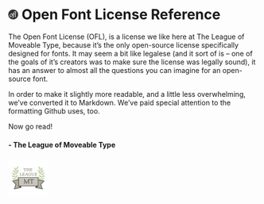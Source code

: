 <img src="https://github.com/theleagueof/licenses/raw/gh-pages/images/OFLLogoCircGray.png" alt="OFL Logo" width="20"> Open Font License Reference
==================================================

The Open Font License (OFL), is a license we like here at The League of Moveable Type, because it’s the only open-source license specifically designed for fonts.
It may seem a bit like legalese (and it sort of is – one of the goals of it’s creators was to make sure the license was legally sound), it has an answer to almost all the questions you can imagine for an open-source font.

In order to make it slightly more readable, and a little less overwhelming, we’ve converted it to Markdown. We’ve paid special attention to the formatting Github uses, too.

Now go read!

#### - The League of Moveable Type
<img src="https://github.com/theleagueof/licenses/raw/gh-pages/images/leaguelogo.png" alt="The League of Moveable Type Logo"> 